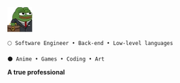 <img aling="center" src="https://github.com/awwliedacoder/awwliedacoder/blob/main/9605-pepe-business.png?raw=true">

```
🌕 Software Engineer • Back-end • Low-level languages

🌑 Anime • Games • Coding • Art

```


<b>A true professional</b>
